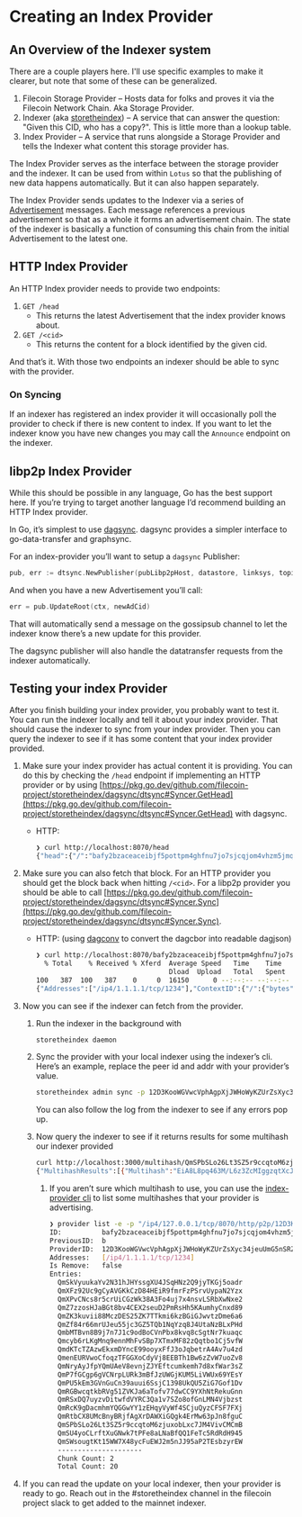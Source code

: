 # Creating an Index Provider

## An Overview of the Indexer system

There are a couple players here. I'll use specific examples to make it clearer,
but note that some of these can be generalized.

1. Filecoin Storage Provider – Hosts data for folks and proves it via the
Filecoin Network Chain. Aka Storage Provider.
2. Indexer (aka [storetheindex](https://github.com/filecoin-project/storetheindex)) – A service that can answer the question:
"Given this CID, who has a copy?". This is little more than a lookup table.
3. Index Provider – A service that runs alongside a Storage Provider and tells
the Indexer what content this storage provider has.

The Index Provider serves as the interface between the storage provider and the
indexer. It can be used from within `Lotus` so that the publishing of new data
happens automatically. But it can also happen separately.

The Index Provider sends updates to the Indexer via a series of [Advertisement](https://github.com/filecoin-project/storetheindex/blob/main/api/v0/ingest/schema/schema.ipldsch)
messages. Each message references a previous advertisement so that as a whole it
forms an advertisement chain. The state of the indexer is basically a function
of consuming this chain from the initial Advertisement to the latest one.

## HTTP Index Provider

An HTTP Index provider needs to provide two endpoints:

1. `GET /head`
    - This returns the latest Advertisement that the index provider knows about.
2. `GET /<cid>`
    - This returns the content for a block identified by the given cid.

And that’s it. With those two endpoints an indexer should be able to sync with the provider.

### On Syncing

If an indexer has registered an index provider it will occasionally poll the provider to check if there is new content to index. If you want to let the indexer know you have new changes you may call the `Announce` endpoint on the indexer.

## libp2p Index Provider

While this should be possible in any language, Go has the best support here. If you’re trying to target another language I’d recommend building an HTTP Index provider.

In Go, it’s simplest to use [dagsync](https://github.com/filecoin-project/storetheindex/blob/main/dagsync). dagsync provides a simpler interface to go-data-transfer and graphsync. 

For an index-provider you’ll want to setup a `dagsync` Publisher:

```go
pub, err := dtsync.NewPublisher(pubLibp2pHost, datastore, linksys, topicName)
```

And when you have a new Advertisement you’ll call:

```go
err = pub.UpdateRoot(ctx, newAdCid)
```

That will automatically send a message on the gossipsub channel to let the indexer know there’s a new update for this provider.

The dagsync publisher will also handle the datatransfer requests from the indexer automatically.

## Testing your index Provider

After you finish building your index provider, you probably want to test it. You can run the indexer locally and tell it about your index provider. That should cause the indexer to sync from your index provider. Then you can query the indexer to see if it has some content that your index provider provided.

1. Make sure your index provider has actual content it is providing. You can do this by checking the `/head` endpoint if implementing an HTTP provider or by using [https://pkg.go.dev/github.com/filecoin-project/storetheindex/dagsync/dtsync#Syncer.GetHead](https://pkg.go.dev/github.com/filecoin-project/storetheindex/dagsync/dtsync#Syncer.GetHead) with dagsync.
    - HTTP:
        
        ```bash
        ❯ curl http://localhost:8070/head
        {"head":{"/":"bafy2bzaceaceibjf5pottpm4ghfnu7jo7sjcqjom4vhzm5jmq7domxun5vor4"},"sig":{"/":{"bytes":"nPm4HNlVZxOuNZ0ujKbP7YT7eGpenOHfSzrhRid0dTyz1HHKalLZwIHWL+sArsEVuMvKrL0hVqKkBwz/9aMvAA=="}},"pubkey":{"/":{"bytes":"CAESIGNJlqCl/NPKn3FCWNtWmWCjzJ7qb7ClJZQJg3tHDDk2"}}}
        ```
        
2. Make sure you can also fetch that block. For an HTTP provider you should get the block back when hitting `/<cid>`. For a libp2p provider you should be able to call [https://pkg.go.dev/github.com/filecoin-project/storetheindex/dagsync/dtsync#Syncer.Sync](https://pkg.go.dev/github.com/filecoin-project/storetheindex/dagsync/dtsync#Syncer.Sync). 
    - HTTP: (using [dagconv](https://github.com/marcopolo/dagconv) to convert the dagcbor into readable dagjson)
        
        ```bash
        ❯ curl http://localhost:8070/bafy2bzaceaceibjf5pottpm4ghfnu7jo7sjcqjom4vhzm5jmq7domxun5vor4 | dagconv
          % Total    % Received % Xferd  Average Speed   Time    Time     Time  Current
                                         Dload  Upload   Total   Spent    Left  Speed
        100   387  100   387    0     0  16150      0 --:--:-- --:--:-- --:--:-- 24187
        {"Addresses":["/ip4/1.1.1.1/tcp/1234"],"ContextID":{"/":{"bytes":"Li90ZXN0ZGF0YS9zYW1wbGUtdjEtMi5jYXI"}},"Entries":{"/":"bafy2bzacedqhptd3zimn4s343zeo7kh3db5u6qhhkmj4c4cj3bb6qmx4hpoaa"},"IsRm":false,"Metadata":{"/":{"bytes":"kIDAAQ"}},"Provider":"12D3KooWGVwcVphAgpXjJWHoWyKZUrZsXyc34jeuUmG5nSRZyuQq","Signature":{"/":{"bytes":"CiQIARIgY0mWoKX808qfcUJY21aZYKPMnupvsKUllAmDe0cMOTYSGy9pbmRleGVyL2luZ2VzdC9hZFNpZ25hdHVyZRoiEiDz/sR3sFRE00i6BiMdR44x+gVoCZ2bNO0M4D/ij9zhLSpAnXO8PlnJf8OIVM5MVnn0GJezOge72+r09Tju5eXxFvA/isXwRc1OLdPsX6CFtRrMi1hufja56tJv6Zib8TghAQ"}}}
        ```
        
3. Now you can see if the indexer can fetch from the provider.
    1. Run the indexer in the background with
        
        ```bash
        storetheindex daemon
        ```
        
    2. Sync the provider with your local indexer using the indexer’s cli. Here’s an example, replace the peer id and addr with your provider’s value.
        
        ```bash
        storetheindex admin sync -p 12D3KooWGVwcVphAgpXjJWHoWyKZUrZsXyc34jeuUmG5nSRZyuQq --addr "/ip4/127.0.0.1/tcp/8070/http/p2p/12D3KooWGVwcVphAgpXjJWHoWyKZUrZsXyc34jeuUmG5nSRZyuQq"
        ```
        
        You can also follow the log from the indexer to see if any errors pop up.
        
    3. Now query the indexer to see if it returns results for some multihash our indexer provided
        
        ```bash
        curl http://localhost:3000/multihash/QmSPbSLo26Lt3SZ5r9ccqtoM6zjuxobLxc7JM4VivCMCmB     
        {"MultihashResults":[{"Multihash":"EiA8L8pq463M/L6z3ZcMIggzqtXcJSB3RoZn9W9qT+cEvg==","ProviderResults":[{"ContextID":"Li90ZXN0ZGF0YS9zYW1wbGUtdjEtMi5jYXI=","Metadata":{"ProtocolID":3145744,"Data":""},"Provider":{"ID":"12D3KooWFtqYPKGKPJqtTAnNLR84SphEChUfRud3bbfskK6561r5","Addrs":["/ip4/1.1.1.1/tcp/1234"]}},{"ContextID":"Li90ZXN0ZGF0YS9zYW1wbGUtdjEtMi5jYXI=","Metadata":{"ProtocolID":3145744,"Data":""},"Provider":{"ID":"12D3KooWGVwcVphAgpXjJWHoWyKZUrZsXyc34jeuUmG5nSRZyuQq","Addrs":["/ip4/1.1.1.1/tcp/1234"]}}]}]}
        ```
        
        1. If you aren’t sure which multihash to use, you can use the [index-provider cli](https://github.com/filecoin-project/index-provider/tree/main/cmd/provider) to list some multihashes that your provider is advertising.
            
            ```bash
            ❯ provider list -e -p "/ip4/127.0.0.1/tcp/8070/http/p2p/12D3KooWGVwcVphAgpXjJWHoWyKZUrZsXyc34jeuUmG5nSRZyuQq"
            ID:          bafy2bzaceaceibjf5pottpm4ghfnu7jo7sjcqjom4vhzm5jmq7domxun5vor4
            PreviousID:  b
            ProviderID:  12D3KooWGVwcVphAgpXjJWHoWyKZUrZsXyc34jeuUmG5nSRZyuQq
            Addresses:   [/ip4/1.1.1.1/tcp/1234]
            Is Remove:   false
            Entries:
              QmSkVyuukaYv2N31hJHYssgXU4JSqHNz2Q9jyTKGj5oadr
              QmXFz92Uc9gCyAVGKkCzD84HEiR9fmrFzPSrvUypaN2Yzx
              QmXPvCNcs8r5crUiCGzWk38A3Fo4uj7x4nsvLSRbXwNxe2
              QmZ7zzosHJaBGt8bv4CEX2seuD2PmRsHh5KAumhyCnxd89
              QmZK3kuvii88MczDES25ZK7TTkmi6kzBGiGJwvtzDme6a6
              QmZf84r66mrUJeu55jc3GZ5TQb1NqYzq8J4UtaNzBLxPHd
              QmbMTBvn8B9j7n7J1c9odBoCVnPbx8kvq8cSgtNr7kuaqc
              Qmcyb6rLKgMnq9ennMhFvSBp7XTmxMF82zQqtbo1Cj5vfW
              QmdKTcTZAzwEkxmDYncE99ooyxFfJ3oJqbetrA4Av7u4zd
              QmenEURVwoCfoqzTFGGXoCdyVj8EEBTh1Bw6zZvW7uoZv8
              QmNryAyJfpYQmUAeV8evnjZJYEftcumkemh7d8xfWar3sZ
              QmP7fGCgp6gVCNrpLURk3mBfJzUWGjKUM5LiVWUx69YEsY
              QmPU5kEm3GVnGuCn39auui6SsjC1398UkQU5ZiG7Gof1Dv
              QmRGBwcqtkbRVg51ZVKJa6aTofv77dwCC9YXhNtRekuGnn
              QmRSxDQ7uyzvDitwfdVYRC3Qa1v7SZo8ofGnLMN4Vjbzst
              QmRcK9gDacmhmYQGGwYY1zEHqyVyWf4SCjuQyzCFSF7FXj
              QmRtbCX8UMcBnyBRjfAgXrDAWXiGQgk4ErMw63pJn8fguC
              QmSPbSLo26Lt3SZ5r9ccqtoM6zjuxobLxc7JM4VivCMCmB
              QmSU4yoCLrftXuGNwk7tPFe8aLNaBfQQ1FeTc5RdRdH945
              QmSWsougtKt15WW7X48ycFuEWJ2m5nJJ95aP2TEsbzyrEW
              ---------------------
              Chunk Count: 2
              Total Count: 20
            ```

4. If you can read the update on your local indexer, then your provider is ready to go. Reach out in the #storetheindex channel in the filecoin project slack to get added to the mainnet indexer.
